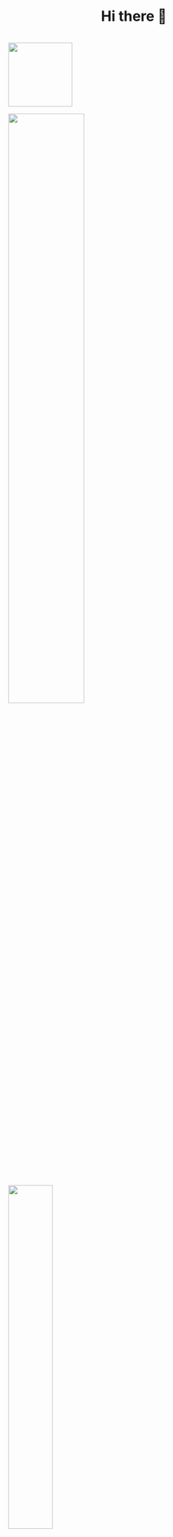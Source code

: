 <h1 class="bigText" align="center">Hi there 👋</h1>

<br>

<img width="128px" src="https://komarev.com/ghpvc/?username=LuigiSousa&color=blue">

<p class="images">
    <img width="55%" class="score" src="https://github-readme-stats.vercel.app/api?username=LuigiSousa&show_icons=true&theme=dracula">
    <span>⠀</span>
    <img width="42%" class="langs"
        src="https://github-readme-stats.vercel.app/api/top-langs/?username=LuigiSousa&layout=compact&theme=dracula">
</p>
